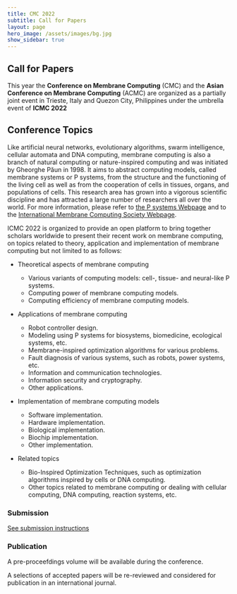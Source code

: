 ```yaml
---
title: CMC 2022
subtitle: Call for Papers
layout: page
hero_image: /assets/images/bg.jpg
show_sidebar: true
---
```


## Call for Papers

This year the **Conference on Membrane Computing** (CMC) and the **Asian Conference on Membrane Computing** (ACMC) are organized as a partially joint event in Trieste, Italy and Quezon City, Philippines under the umbrella event of **ICMC 2022**

## Conference Topics

Like artificial neural networks, evolutionary algorithms, swarm intelligence, cellular automata and DNA computing, membrane computing is also a branch of natural computing or nature-inspired computing and was initiated by Gheorghe Păun in 1998. It aims to abstract computing models, called membrane systems or P systems, from the structure and the functioning of the living cell as well as from the cooperation of cells in tissues, organs, and populations of cells. This research area has grown into a vigorous scientific discipline and has attracted a large number of researchers all over the world. For more information, please refer to [the P systems Webpage](http://ppage.psystems.eu/) and to the [International Membrane Computing Society Webpage](http://imcs.org.cn/conferences.php).

ICMC 2022 is organized to provide an open platform to bring together scholars worldwide to present their recent work on membrane computing, on topics related to theory, application and implementation of membrane computing but not limited to as follows:

-  Theoretical aspects of membrane computing
   - Various variants of computing models: cell-, tissue- and neural-like P systems.
   - Computing power of membrane computing models.
   - Computing efficiency of membrane computing models.

- Applications of membrane computing
  - Robot controller design.
  - Modeling using P systems for biosystems, biomedicine, ecological systems, etc.
  - Membrane-inspired optimization algorithms for various problems.
  - Fault diagnosis of various systems, such as robots, power systems, etc.
  - Information and communication technologies.
  - Information security and cryptography.
  - Other applications.

- Implementation of membrane computing models
  - Software implementation.
  - Hardware implementation.
  - Biological implementation.
  - Biochip implementation.
  - Other implementation.

- Related topics
  - Bio-Inspired Optimization Techniques, such as optimization algorithms inspired by cells or DNA computing.
  - Other topics related to membrane computing or dealing with cellular computing, DNA computing, reaction systems, etc.

### Submission

[See submission instructions](/submission)

### Publication

A pre-proceefdings volume will be available during the conference. 

A selections of accepted papers will be re-reviewed and considered for publication in an international journal.
